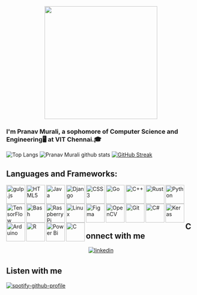 <div align="center">
<img src="https://media.giphy.com/media/LmNwrBhejkK9EFP504/giphy.gif" align="center" height="300" width="300" />
</div>  
  
### I'm Pranav Murali, a sophomore of Computer Science and Engineering🖥️ at VIT Chennai.🎓  

![Top Langs](https://github-readme-stats.vercel.app/api/top-langs/?username=PranavMurali&layout=compact&theme=highcontrast&langs_count=10&hide=ShaderLab,LLVM)   ![Pranav Murali github stats](https://github-readme-stats.vercel.app/api?username=PranavMurali&show_icons=true&theme=highcontrast)
[![GitHub Streak](https://github-readme-streak-stats.herokuapp.com?user=PranavMurali&theme=dark&ring=DD0000&background=000000&stroke=FFEC00&dates=18DDD5)](https://git.io/streak-stats)



## Languages and Frameworks:
<div><img  src="https://profilinator.rishav.dev/skills-assets/gulp-plain.svg" alt="gulp.js" height="50" align="left" />  </div>

<img  src="https://profilinator.rishav.dev/skills-assets/html5-original-wordmark.svg" alt="HTML5" height="50"  align="left"/>   
<img  src="https://profilinator.rishav.dev/skills-assets/java-original-wordmark.svg" alt="Java" height="50"  align="left"/>   
<img src="https://profilinator.rishav.dev/skills-assets/django-original.svg" alt="Django" height="50" align="left" />   
<img src="https://profilinator.rishav.dev/skills-assets/css3-original-wordmark.svg" alt="CSS3" height="50"  align="left"/>  
<img  src="https://profilinator.rishav.dev/skills-assets/go-original.svg" alt="Go" height="50" align="left" />   
<img  src="https://profilinator.rishav.dev/skills-assets/cplusplus-original.svg" alt="C++" height="50" align="left" />   
<img  src="https://profilinator.rishav.dev/skills-assets/rust-plain.svg" alt="Rust" height="50" align="left"/>  
<img  src="https://profilinator.rishav.dev/skills-assets/python-original.svg" alt="Python" height="50" align="left"/>   
<img  src="https://profilinator.rishav.dev/skills-assets/tensorflow-icon.svg" alt="TensorFlow" height="50" align="left"/>  
<img  src="https://profilinator.rishav.dev/skills-assets/gnu_bash-icon.svg" alt="Bash" height="50" align="left"/>  
<img  src="https://profilinator.rishav.dev/skills-assets/raspberrypi.png" alt="Raspberry Pi" height="50" align="left"/>  
<img  src="https://profilinator.rishav.dev/skills-assets/linux-original.svg" alt="Linux" height="50" align="left"/>   
<img src="https://profilinator.rishav.dev/skills-assets/figma-icon.svg" alt="Figma" height="50" align="left"/>   
<img  src="https://profilinator.rishav.dev/skills-assets/opencv-icon.svg" alt="OpenCV" height="50" align="left"/>  
<img  src="https://profilinator.rishav.dev/skills-assets/git-scm-icon.svg" alt="Git" height="50" align="left"/>   
<img  src="https://profilinator.rishav.dev/skills-assets/csharp-original.svg" alt="C#" height="50" align="left"/>   
<img src="https://profilinator.rishav.dev/skills-assets/keras.png" alt="Keras" height="50" align="left"/>   
<img  src="https://profilinator.rishav.dev/skills-assets/arduino.png" alt="Arduino" height="50" align="left"/>   
<img src="https://profilinator.rishav.dev/skills-assets/r.svg" alt="R" height="50" align="left"/>   </div>
<img  src="https://profilinator.rishav.dev/skills-assets/powerbi.png" alt="Power Bi" height="50" align="left"/>   
<img  src="https://profilinator.rishav.dev/skills-assets/c-original.svg" alt="C" height="50" align="left"/>   

<br />
<br />
<br />
<br />

## Connect with me  
<div align="center">
<a href="https://linkedin.com/in/pranav-murali" target="_blank">
<img src=https://img.shields.io/badge/linkedin-%231E77B5.svg?&style=for-the-badge&logo=linkedin&logoColor=white alt=linkedin style="margin-bottom: 5px;" />
</a>  
</div>  

## Listen with me
[![spotify-github-profile](https://spotify-github-profile.vercel.app/api/view?uid=31fo4nevukvhboy2bw6ywmnto6dm&cover_image=false&theme=default)](https://github.com/kittinan/spotify-github-profile)
